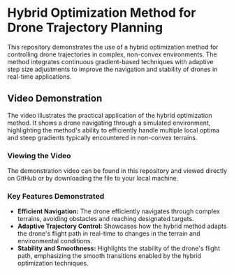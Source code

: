 # Hybrid Optimization Method for Drone Trajectory Planning

This repository demonstrates the use of a hybrid optimization method for controlling drone trajectories in complex, non-convex environments. The method integrates continuous gradient-based techniques with adaptive step size adjustments to improve the navigation and stability of drones in real-time applications.

## Video Demonstration

The video illustrates the practical application of the hybrid optimization method. It shows a drone navigating through a simulated environment, highlighting the method's ability to efficiently handle multiple local optima and steep gradients typically encountered in non-convex terrains.

### Viewing the Video

The demonstration video can be found in this repository and viewed directly on GitHub or by downloading the file to your local machine.

### Key Features Demonstrated

- **Efficient Navigation:** The drone efficiently navigates through complex terrains, avoiding obstacles and reaching designated targets.
- **Adaptive Trajectory Control:** Showcases how the hybrid method adapts the drone's flight path in real-time to changes in the terrain and environmental conditions.
- **Stability and Smoothness:** Highlights the stability of the drone's flight path, emphasizing the smooth transitions enabled by the hybrid optimization techniques.
